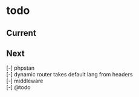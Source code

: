 # todo

## Current

## Next

[-] phpstan  
[-] dynamic router takes default lang from headers  
[-] middleware  
[-] @todo  
